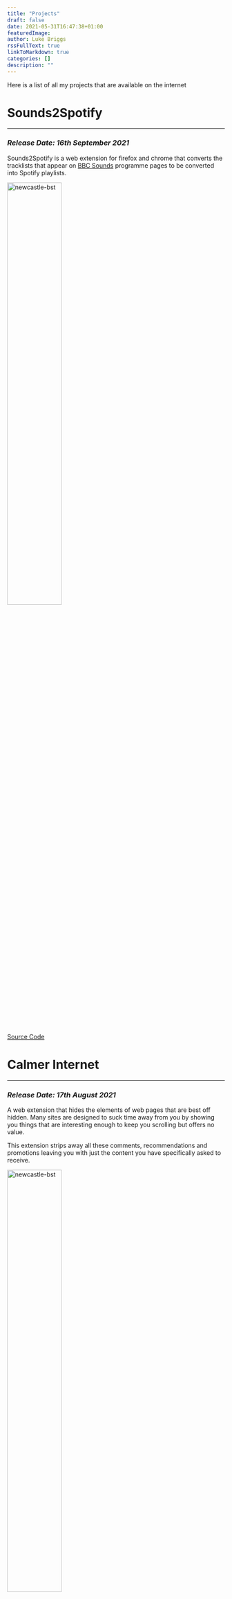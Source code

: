 ```yaml
---
title: "Projects"
draft: false
date: 2021-05-31T16:47:38+01:00
featuredImage: 
author: Luke Briggs
rssFullText: true
linkToMarkdown: true
categories: []
description: ""
---
```

Here is a list of all my projects that are available on the internet

# Sounds2Spotify
-------------------
### *Release Date: 16th September 2021*

Sounds2Spotify is a web extension for firefox and chrome that converts the tracklists that appear on [BBC Sounds](https://bbc.co.uk/sounds) programme pages to be converted into Spotify playlists.

<img src="static/projects/sounds2spotify_banner.svg" alt="newcastle-bst" width="50%">

[Source Code](https://github.com/LukeBriggsDev/Sounds2Spotify)

# Calmer Internet
-------------------
### *Release Date: 17th August 2021*

A web extension that hides the elements of web pages that are best off hidden.
Many sites are designed to suck time away from you by showing you things that are interesting enough to keep you scrolling but offers no value.

This extension strips away all these comments, recommendations and promotions leaving you with just the content you have specifically asked to receive.

<img src="static/calmer-internet/banner.svg" alt="newcastle-bst" width="50%">

[Firefox](https://addons.mozilla.org/en-GB/firefox/addon/calmer-internet/)

[Chrome](https://chrome.google.com/webstore/detail/calmer-internet/eafehkefjngkemmnfplgddemgpcjlldb)

[Edge](https://microsoftedge.microsoft.com/addons/detail/calmer-internet/fodnejjpkelloeegkfgejifhaifnpded)

[Source Code](https://github.com/LukeBriggsDev/calmer-internet/)

# newcastle-bst
-----------------
### *Release Date: 10th May 2021*

This is a BibTeX style to be used in conjunction with the LaTeX documents I produce at University.
The purpose of the style is to more closely follow Newcastle University's referencing guidelines.

<img src="static/postimages/full-release-newcastle-bst/bibtex.png" alt="newcastle-bst" width="50%">

[CTAN](https://ctan.org/pkg/newcastle-bst)

[GitHub](https://github.com/LukeBriggsDev/Newcastle-BibTeX)


# Pepys
------------------
### *Release Date: 30th May 2021*

> "It is rightly made for those who love to document their daily life events"
><br> [- FOSSBytes](https://fossbytes.com/document-activity-pepys-journal-app-linux)

Pepys is a journaling application that utilises markdown for writing and storing the journal entries. It supports a variety of export formats.
The biggest project I had released at the time one of my biggest learning experiences.

<img src="static/postimages/inspection-and-dissection-pepys/BookLogoLargeWhite.svg" alt="Pepys" width="50%">

[Windows](https://github.com/LukeBriggsDev/Pepys/releases)

[Linux (Flatpak)](https://flathub.org/apps/details/dev.lukebriggs.pepys)

[Linux (AUR)](https://aur.archlinux.org/packages/pepys/)

[Linux (deb, rpm, PKGBUILD)](https://github.com/LukeBriggsDev/Pepys/releases)

[Source Code](https://github.com/LukeBriggsDev/Pepys)


# Type or Die
------------------
### *Release Date: 5th March 2021*

Made in 5 days for the Newcastle University Computing and Technology Society (NUCATS) Game Jam, in which it received 3rd place.
It is a top-down zombie wave shooter where it's not your aim that matters but how fast you can type.

<img src="static/projects/typeordie.png" alt="Type or die" width="50%">
<iframe src="https://itch.io/embed/945130?dark=true" width="552" frameborder="0"><a href="https://lukebriggs.itch.io/type-or-die">Type or Die by lukebriggs</a></iframe>


# Dice-Jack
-------------------
### *Release Date: 23rd September 2019*

Made in 2 days as a mini-project for a course. Used as a way to get to grips with windows forms and learn some Visual
Basic .NET. Just so happens to also be the first game of mine with a computer controlled player.

<img src="static/projects/dicejack.gif" alt="Dice Jack" width="50%">

[Source Code](https://github.com/CodeLuke/Dice-Jack)


# Ping!
-------------------
### *Release Date: 23rd June 2018*

A remake of the classic Pong game. This was the first game I programed in Unity and as a result is pretty simple and
isn’t very fleshed out but a vital learning experience in how to make a video-game as well as the the nuances and
functions of the Unity Editor.

<img src="static/projects/ping.gif" alt="Ping" width="50%">

<iframe src="https://widgets.gamejolt.com/package/v1?key=diPkrZ8S" frameborder="0" width="500"></iframe>


# Fallen Stars
------------------------
### *Release Date: 16th April 2017*

This was my first attempt at a video-game and was done well before any other projects. It was made in Construct 2 so no
actual programming was involved but it was the first time I had designed a game from scratch and was a vital learning
experience. It was also a game I did very little of the art for and relied heavily on [opengameart.org](https://www.opengameart.org) which is a great
source of assets for those who are more focused on programming than art.

The game itself is an asteroids clone with a cartoon atmosphere and explosion animations that I was far too proud of at
the time. It even has a (barely) working high score system.

<img src="static/projects/fallenstars.gif" alt="Fallen Stars" width="50%">

<iframe src="https://widgets.gamejolt.com/package/v1?key=AtyaAixk" frameborder="0" width="500"></iframe>